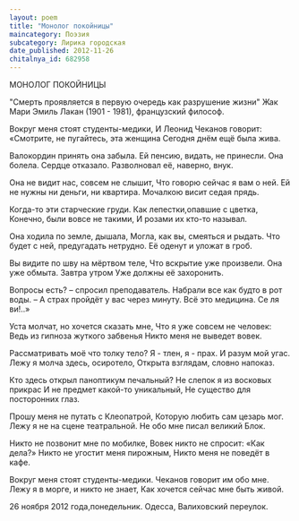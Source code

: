 ```yaml
---
layout: poem
title: "Монолог покойницы"
maincategory: Поэзия
subcategory: Лирика городская
date_published: 2012-11-26
chitalnya_id: 682958
---
```




МОНОЛОГ ПОКОЙНИЦЫ

"Смерть проявляется в первую очередь
как разрушение жизни"
Жак Мари Эмиль Лакан (1901 - 1981),
французский философ.

Вокруг меня стоят студенты-медики,
И Леонид Чеканов говорит:
«Смотрите, не пугайтесь, эта женщина
Сегодня днём ещё была жива.

Валокордин принять она забыла.
Ей пенсию, видать, не принесли.
Она болела. Сердце отказало.
Разволновал её, наверно, внук.

Она не видит нас, совсем не слышит,
Что говорю сейчас я вам о ней.
Ей не нужны ни деньги, ни квартира.
Мочалкою висит седая прядь.

Когда-то эти старческие груди.
Как лепестки,опавшие с цветка,
Конечно, были вовсе не такими,
И розами их кто-то называл.

Она ходила по земле, дышала,
Могла, как вы, смеяться и рыдать.
Что будет с ней, предугадать нетрудно.
Её оденут и уложат в гроб.

Вы видите по шву на мёртвом теле,
Что вскрытие уже произвели.
Она уже обмыта. Завтра утром
Уже должны её захоронить.

Вопросы есть? – спросил преподаватель.
Набрали все как будто в рот воды. – 
А страх пройдёт у вас через минуту.
Всё это медицина. Се ля ви!..»

Уста молчат, но хочется сказать мне,
Что я уже совсем не человек:
Ведь из гипноза жуткого забвенья
Никто меня не выведет вовек.

Рассматривать моё что толку тело?
Я - тлен, я - прах. И разум мой угас.
Лежу я молча здесь, осиротело,
Открыта взглядам, словно напоказ.

Кто здесь открыл паноптикум печальный?
Не слепок я из восковых прикрас
И не предмет какой-то уникальный,
Не существо для посторонних глаз.

Прошу меня не путать с Клеопатрой,
Которую любить сам цезарь мог.
Лежу я не на сцене театральной.
Не обо мне писал великий Блок.

Никто не позвонит мне по мобилке,
Вовек никто не спросит: «Как дела?»
Никто не угостит меня пирожным,
Никто меня не поведёт в кафе.

Вокруг меня стоят студенты-медики.
Чеканов говорит им обо мне.
Лежу я в морге, и никто не знает,
Как хочется сейчас мне быть живой.

26 ноября 2012 года,понедельник.
Одесса, Валиховский переулок.






